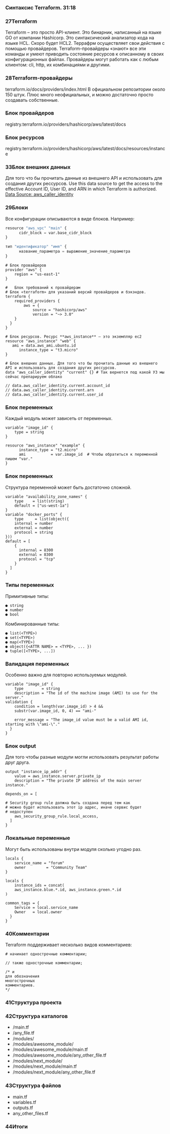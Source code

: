 ### Синтаксис Terraform. 31:18

### 27Terraform
Terraform – это просто API-клиент. Это бинарник, написанный на языке GO от компании Hashicorp.
Это синтаксический анализатор кода на языке HCL. Скоро будет HCL2.
Террафрм осуществляет свои действия с помощью провайдеров.
Terraform-провайдеры «знают» все эти команды и умеют приводить состояние ресурсов к описанному в своих конфигурационных файлах.
Провайдеры могут работать как с любым клиентом: cli, http, их комбинациями и другими.

### 28Terraform-провайдеры
terraform.io/docs/providers/index.html
В официальном репозитории около 150 штук. Плюс много неофициальных, и можно достаточно просто создавать собственные.

### Блок провайдеров
registry.terraform.io/providers/hashicorp/aws/latest/docs

### Блок ресурсов
registry.terraform.io/providers/hashicorp/aws/latest/docs/resources/instance

### 33Блок внешних данных
Для того что бы прочитать данные из внешнего API и использовать для создания других рессурсов.
Use this data source to get the access to the effective Account ID, User ID, and ARN in which Terraform is authorized.
[Data Source: aws_caller_identity](registry.terraform.io/providers/hashicorp/aws/latest/docs/data-sources/caller_identity)



### 29Блоки
Все конфигурации описываются в виде блоков. Например:
```python
resource "aws_vpc" "main" {
      cidr_block = var.base_cidr_block
}

тип "идентификатор" "имя" {
      название_параметра = выражение_значение_параметра
}
```

```hcl
# Блок провайдеров
provider "aws" {
    region = "us-east-1"
}

#   Блок требований к провайдерам
# Блок «terraform» для указаний версий провайдеров и бэкэндов.
terraform {
    required_providers {
        aws = {
            source = "hashicorp/aws"
            version = "~> 3.0"
    }
  }
}

# Блок ресурсов. Ресурс **aws_instance** – это экземпляр ec2
resource "aws_instance" "web" {
   ami = data.aws_ami.ubuntu.id
      instance_type = "t3.micro"
}

# Блок внешних данных. Для того что бы прочитать данные из внешнего API и использовать для создания других рессурсов.
data "aws_caller_identity" "current" {} # Так вернется под какой УЗ мы сейчас препарируем облако

// data.aws_caller_identity.current.account_id
// data.aws_caller_identity.current.arn
// data.aws_caller_identity.current.user_id
```
### Блок переменных
Каждый модуль может зависеть от переменных.
```hcl
variable "image_id" {
    type = string
}

resource "aws_instance" "example" {
      instance_type = "t2.micro"
      ami           = var.image_id  # Чтобы обратиться к переменной пишем "var."
}
```
### Блок переменных
Структура переменной может быть достаточно сложной.
```hcl
variable "availability_zone_names" {
    type    = list(string)
    default = ["us-west-1a"]
}
variable "docker_ports" {
    type     = list(object({
    internal = number
    external = number
    protocol = string
}))
default = [
    {
      internal = 8300
      external = 8300
      protocol = "tcp"
    }
  ]
}
```
### Типы переменных
Примитивные типы:
```hcl
● string
● number
● bool
```
Комбинированные типы:
```hcl
● list(<TYPE>)
● set(<TYPE>)
● map(<TYPE>)
● object({<ATTR NAME> = <TYPE>, ... })
● tuple([<TYPE>, ...])
```

### Валидация переменных
Особенно важно для повторно используемых модулей.
```hcl
variable "image_id" {
    type        = string
    description = "The id of the machine image (AMI) to use for the server."
validation {
    condition = length(var.image_id) > 4 &&
    substr(var.image_id, 0, 4) == "ami-"
    
    error_message = "The image_id value must be a valid AMI id, starting with \"ami-\"."
  }
}
```
### Блок output
Для того чтобы разные модули могли использовать результат работы друг друга.
```hcl
output "instance_ip_addr" {
    value = aws_instance.server.private_ip
    description = "The private IP address of the main server instance."

depends_on = [

# Security group rule должна быть создана перед тем как
# можно будет использовать этот ip адрес, иначе сервис будет
# недоступен
    aws_security_group_rule.local_access,
  ]
}
```
### Локальные переменные
Могут быть использованы внутри модуля сколько угодно раз.
```hcl
locals {
    service_name = "forum"
    owner         = "Community Team"
}

locals {
    instance_ids = concat(
    aws_instance.blue.*.id, aws_instance.green.*.id
)

common_tags = {
    Service = local.service_name
    Owner   = local.owner
  }
}
```

### 40Комментарии
Terraform поддерживает несколько видов комментариев:
```hcl
# начинает однострочные комментарии;

// также однострочные комментарии;

/* и 
для обозначения 
многострочных 
комментариев.
*/ 

```

### 41Структура проекта

### 42Структура каталогов
- /main.tf
- /any_ﬁle.tf
- /modules/
- /modules/awesome_module/
- /modules/awesome_module/main.tf
- /modules/awesome_module/any_other_ﬁle.tf
- /modules/next_module/
- /modules/next_module/main.tf
- /modules/next_module/any_other_ﬁle.tf

### 43Структура файлов
- main.tf
- variables.tf
- outputs.tf
- any_other_ﬁles.tf

### 44Итоги
